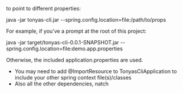 
to point to different properties:

java -jar tonyas-cli.jar --spring.config.location=file:/path/to/props

For example, if you've a prompt at the root of this project:

java -jar target/tonyas-cli-0.0.1-SNAPSHOT.jar --spring.config.location=file:demo.app.properties

Otherwise, the included application.properties are used.


* You may need to add @ImportResource to TonyasCliApplication to include your other spring context file(s)/classes
* Also all the other dependencies, natch

 
 